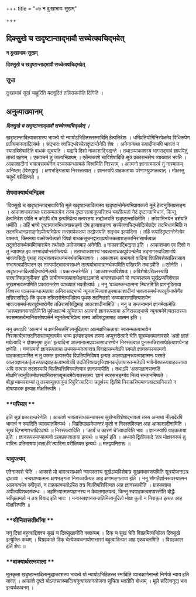 +++
title = "०७ न दुःखाभावः सुखम्"

+++


## दिक्सुखे च खदृष्टान्ताद्भावौ सच्चेत्क्वचिद्भवेत्

**न दुःखाभावः सुखम्**

**दिक्सुखे च खदृष्टान्ताद्भावौ सच्चेत्क्वचिद्भवेत्**

### **सुधा**

दुःखाभावं सुखं चाहुरिति यदनूदितं तन्निराकरोति दिगिति ।

## **अनुव्याख्यानम्**

***दिक्सुखे च खदृष्टान्ताद्भावौ सच्चेत्क्वचिद्भवेत् ।***

खदृष्टान्तादित्याकाशस्य भावत्वे यो न्यायोऽभिहितस्तस्मादिति हेत्वतिदेशः । धर्मिप्रतियोगिनिरपेक्षमेव विधिरूपेण प्रतीयमानत्वादित्यर्थः । सद्भावः क्वचिद्भवेच्चेत्तद्दृष्टान्तेनेति शेषः । अनेनान्यथा रूपादीनामपि भावत्वं न स्यादविशेषादिति बाधकं सूचयति । यद्यपि दिशो नाकाशाद्भिद्यन्ते । तथाऽप्याकाशस्य भागसद्भावं ज्ञापयितुं तासां ग्रहणम् । एकवचनं तु जात्यभिप्रायम् । एतेनाकाशे चाविशेषादिति सूत्रं प्रकारान्तरेण व्याख्यातं भवति । आकाशादीनां भावत्वसमर्थनेन पञ्चस्कन्धात्मकं विश्वमिति निरस्तम् । आत्मनो ज्ञानात्मकत्वं तु नास्माकम् अनिष्टम् (विरुद्धम्) । क्षणभङ्गिताया निरस्तत्वात् । ज्ञानस्यपि ग्राहकतायाः परेणाभ्युपगतत्वात् । मोक्षस्तु चतुर्थे परीक्षिष्यते ॥

### **शेषवाक्यार्थचन्द्रिका**

‘दिक्सुखे च खदृष्टान्ताद्भावावि’ति मूले खदृष्टान्तादित्यस्य खदृष्टान्तेनेत्यभिप्रायकत्वे मूले हेत्वनुक्तिप्रसङ्गः । आकाशभावतायाः परासम्मतत्वेन तस्य दृष्टान्तत्वानुपपत्तिश्च भवतीत्यतो नेदं दृष्टान्ताभिधानं, किन्तु हेत्वतिदेश एवेति न कोऽपि दोष इत्यभिप्रेत्य तत्परतया तद्योजयति खदृष्टान्तादितीति । तमेवाभिनयेन दर्शयति धर्मीति । तर्हि भाष्ये दृष्टान्तानभिधानप्रसङ्गो दोष इत्याशङ्क्य सच्चेत्क्वचिद्भवेदित्येतदेव तदभिधानमिति न तदनभिधानप्रसङ्गोऽपीत्यभिप्रेत्य तत्समर्पकतया तद्योजयति सद्भाव इत्यादिना । तर्हि रूपादिदृष्टान्तेनेत्येव वक्तव्यं, किमनया वक्रोक्त्येत्यतो विपक्षे बाधकसूचनद्वाराऽप्रयोजकताशङ्कानिरासार्थत्वान्न तदुक्तेरानर्थक्यमित्याशयेन तथोक्तेः प्रयोजनमाह अनेनेति ॥ नाकाशाद्भिद्यन्त इति । आकाशभाग एव दिशो न तु न्यायमत इव तस्मादर्थान्तरमित्यर्थः । ततश्चाकाशस्य भावत्वसाधकपूर्वग्रन्थेनैव तद्भागरूपदिशामपि भावत्वसिद्धेः पृथक् तद्भावत्वसाधनमनर्थकमित्याशयः । आकाशस्य सभागत्वे वादिनां विप्रतिपत्तेस्तन्निरासाय सभागत्वप्रतिपादन एव तात्पर्याद्भावत्वसाधने तात्पर्याभावान्नानर्थक्यमिति परिहरति तथाऽपीति ॥ एतेनेति । खदृष्टान्तादित्यादिभाष्येणेत्यर्थः ॥ प्रकारान्तरेणेति । ‘आकाशस्याविशेषतः। अविशेषोऽखिलस्यापि सत्त्वात्किन्नानुमीयत’ इति प्राचीनव्याख्यानापेक्षयाऽऽकाशे भावत्वसाधको यो न्यायस्तस्य सुखेऽप्यविशेषान्न सुखमभावरूपमिति प्रकारान्तरेण व्याख्यातं भवतीत्यर्थः । ननु ‘पञ्चस्कन्धात्मना स्थितमि’ति प्रागनूदिताया विश्वस्य पञ्चस्कन्धात्मताया अनिरासाद्भाष्ये न्यूनत्वमित्याशङ्क्याकाशादीनां भावत्वसमर्थनपरपूर्वभाष्येणैव तन्निराससिद्धेः किं पृथक् तन्निरासेनेत्यभिप्रेत्य पृथक् तदनिरासो भाष्यकाराणामित्याशयेन भावत्वसमर्थनपरपूर्वभाष्येणैव तन्निराससिद्धिमाह आकाशादीनामिति । ननु च सन्तन्यमानं ज्ञानमेवात्मेति ‘अरूपज्ञानसन्ततिमि’ति पूर्वपक्षग्रन्थे सूचिताया आत्मनो ज्ञानरूपताया अनिरासाद्भाष्ये न्यूनत्वमेवेत्यतस्तस्याः स्वसम्मतत्वेनानिरासोपपत्तेर्न न्यूनतेत्यभिप्रेत्य तस्य अविरुद्धतामाह आत्मन इति ।

ननु तथाऽपि ‘आत्मानं च क्षणस्थितमि’त्यनूदिताया आत्मक्षणिकतायाः स्वसम्मतत्वाभावेन निराकार्यत्वात्तदनिरासान्न्यूनत्वमेव भाष्य इत्याशङ्क्य तस्या अप्युत्तरोत्पादे चेति सूत्रव्याख्यानावसरे ‘अतो ज्ञातं मयेत्यादि न ज्ञेयमनुमा कुत’ इत्यादिना आत्मानात्मप्रपञ्चसाधारण्येन निरस्तत्वान्न पुनस्तन्निरासापेक्षेत्याशयेनाह क्षणेति । नन्वात्मनो ज्ञानरूपताया उभयसम्मतत्वात्तत्र विवादासम्भवेऽपि स्वमते ज्ञानरूपस्यात्मनो ग्राहकताऽप्यस्ति न तु परमत इत्यस्त्येव विप्रतिपत्तिविषय इत्यत आलयज्ञानरूपत्वादात्मनः परमते आलयज्ञानकर्तृत्वरूपतद्ग्राहकत्वाभावेऽपि तदतिरिक्तप्रवृत्तिज्ञानकर्तृतायास्तन्मतेऽपि भावेनोक्तरूपग्राहकताया अपि सत्वान्न तदंशस्यापि विप्रतिपत्तिविषयतेत्याह ज्ञानस्यापीति । तथाऽपि ‘अरूपज्ञानसन्ततिं मोक्षमि’त्यनूदितमोक्षस्यानिरासान्न्यूनत्वमेवेत्यतस्तस्य ‘ज्ञानं स्वरसभङ्ग्येव नित्यं सन्तानमिष्यते । बौद्धाभ्यामपराभ्यां तु तस्याप्युक्तानुमा रिपुरि’त्यादिना चतुर्थस्य द्वितीये निराकरिष्यमाणत्वादत्रानिरासो न दोषापादक इत्याह मोक्षस्त्विति ।

### **परिमल **

इति सूत्रं प्रकारान्तरेणेति । आकाशे भावत्वसाधकन्यायस्य सुखेप्यविशेषाद्भावत्वं तस्य अन्यथा नीलादेरपि भावत्वं न स्यादिति व्याख्यातमित्यर्थः । विप्रतिपन्नप्रमेयान्तरं कुतो न निरस्तमित्यत आह आकाशादीनामिति । सुखं दिग्भागाश्चादिपदार्थः ॥ निरस्तत्वादिति । ‘कार्यं च कारणं चे’त्यादाविति भाव ॥ ज्ञानस्यापि ग्राहकताया इति । ज्ञानरूपस्याप्यात्मनो ऽस्वप्रकाशताया इत्यर्थः ॥ चतुर्थ इति । अध्याये द्वितीयपादे ‘तत्र मोक्षस्वरूपं तु वादिनः प्रतिमाश्रया(बला)दि’त्यादिना परीक्षिष्यत इत्यर्थः ॥ मतद्वयनिरासः ॥

### **यादुपत्यम्**

एतेनाकाशे चेति । आकाशे यो भावत्वसाधको न्यायस्तस्य सुखेऽप्यविशेषान्न सुखमभावरूपमिति सूत्रयोजनाऽत्र द्रष्टव्या । नन्वथाप्यात्मनः क्षणभङ्गता निराकार्येत्यत आह क्षणभङ्गताया इति । ननु सौगतैर्ज्ञानरूपस्यात्मन आलयत्वमेव स्वीकृतं, न ग्राहकत्वमतोऽस्ति तत्र विप्रतिपत्तिरित्यत आह ज्ञानस्यापीति । ग्राहकताया अपीत्यपिशब्दसंबन्धः । अहमित्यात्मरूपज्ञानस्य न केवलमालयत्वं, किन्तु स्वग्राहकत्वमप्यस्तीति बौद्धैः स्वीकृतमतो न तत्र विवाद इति भावः । नन्वरूपज्ञानसन्ततिमित्यनूदितो मोक्षः कुतो न निराकृत इत्यत आह मोक्षस्त्विति ॥

### **श्रीनिवासतीर्थीया **

ननु दिशां बहुत्वाद्दिशश्च सुखं च दिक्सुखानीति वक्तव्यम् । दिक् च सुखं चेति विग्रहमित्यभिप्रेत्य दिक्सुखे इत्युक्तिः कथम् । विग्रहकाले दिक् चेत्येकवचनायोगात्तासां बहुत्वादित्यत आह एकवचनमिति । विग्रहकाल इति शेषः ॥

### **वाक्यार्थरत्नमाला **

मूलकृता खदृष्टान्तादित्यनूद्याकाशस्य भावत्वे यो न्यायोऽभिहितस्त स्मादिति व्याचक्षाणेनान्तो निर्णयो न्याय इति यावत् । आकाशे दृष्टो योऽन्तस्तस्मादित्यनुव्याख्यानयोजना सूचिता भवतीति बोध्यम् । मूले सदित्यनूद्य भाव इत्यर्थकथनम् ।

